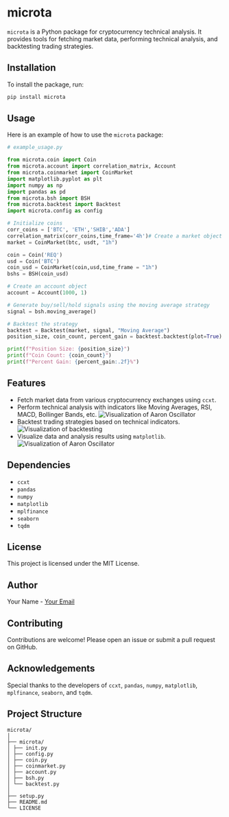 # microta

`microta` is a Python package for cryptocurrency technical analysis. It provides tools for fetching market data, performing technical analysis, and backtesting trading strategies.

## Installation

To install the package, run:

```sh
pip install microta
```

## Usage

Here is an example of how to use the `microta` package:

```python
# example_usage.py

from microta.coin import Coin
from microta.account import correlation_matrix, Account
from microta.coinmarket import CoinMarket
import matplotlib.pyplot as plt
import numpy as np
import pandas as pd
from microta.bsh import BSH
from microta.backtest import Backtest
import microta.config as config

# Initialize coins
corr_coins = ['BTC', 'ETH','SHIB','ADA']
correlation_matrix(corr_coins,time_frame='4h')# Create a market object
market = CoinMarket(btc, usdt, "1h")

coin = Coin('REQ')
usd = Coin('BTC')
coin_usd = CoinMarket(coin,usd,time_frame = "1h")
bshs = BSH(coin_usd)

# Create an account object
account = Account(1000, 1)

# Generate buy/sell/hold signals using the moving average strategy
signal = bsh.moving_average()

# Backtest the strategy
backtest = Backtest(market, signal, "Moving Average")
position_size, coin_count, percent_gain = backtest.backtest(plot=True)

print(f"Position Size: {position_size}")
print(f"Coin Count: {coin_count}")
print(f"Percent Gain: {percent_gain:.2f}%")
```

## Features

- Fetch market data from various cryptocurrency exchanges using `ccxt`.
- Perform technical analysis with indicators like Moving Averages, RSI, MACD, Bollinger Bands, etc.
  ![Visualization of Aaron Oscillator](imgs/corr_mat.png)
- Backtest trading strategies based on technical indicators.
  ![Visualization of backtesting](imgs/signal.png)
- Visualize data and analysis results using `matplotlib`.
  ![Visualization of Aaron Oscillator](imgs/aaron.png)

## Dependencies

- `ccxt`
- `pandas`
- `numpy`
- `matplotlib`
- `mplfinance`
- `seaborn`
- `tqdm`

## License

This project is licensed under the MIT License.

## Author

Your Name - [Your Email](mailto:your.email@example.com)

## Contributing

Contributions are welcome! Please open an issue or submit a pull request on GitHub.

## Acknowledgements

Special thanks to the developers of `ccxt`, `pandas`, `numpy`, `matplotlib`, `mplfinance`, `seaborn`, and `tqdm`.

## Project Structure

```console
microta/
│
├── microta/
│ ├── init.py
│ ├── config.py
│ ├── coin.py
│ ├── coinmarket.py
│ ├── account.py
│ ├── bsh.py
│ └── backtest.py
│
├── setup.py
├── README.md
└── LICENSE
```
